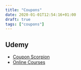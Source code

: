```yaml
---
title: "Coupons"
date: 2020-01-01T12:54:16+01:00
draft: true
tags: ["coupons"]
---
```


## Udemy
- [Coupon Scorpion](https://couponscorpion.com/)
- [Online Courses](https://onlinecourses.ooo/)
